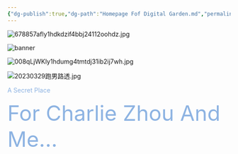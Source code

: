 ```yaml
---
{"dg-publish":true,"dg-path":"Homepage Fof Digital Garden.md","permalink":"/Homepage Fof Digital Garden/","title":"Homepage","tags":["gardenEntry"],"created":"2023-05-13T22:29:59.000+08:00","updated":"2023-05-14T00:00:39.000+08:00"}
---
```



![678857afly1hdkdzif4bbj24112oohdz.jpg](/img/user/Attached/Charlie/678857afly1hdkdzif4bbj24112oohdz.jpg)

![banner](/img/user/Attached/1/9/e/19e61b4b76ff9624db115f38c8c04b4757addbf7edb92eb03f2593fe2452a0c3.jpg)

![008qLjWKly1hdumg4tmtdj31ib2ij7wh.jpg](/img/user/Attached/Charlie/008qLjWKly1hdumg4tmtdj31ib2ij7wh.jpg)

![20230329跑男路透.jpg](/img/user/Attached/Charlie/20230329%E8%B7%91%E7%94%B7%E8%B7%AF%E9%80%8F.jpg)


<div class="title" style="color:#8db3e2">A Secret Place<p><font size="7" color="#8db3e2">For Charlie Zhou And Me...</font></p></div>

